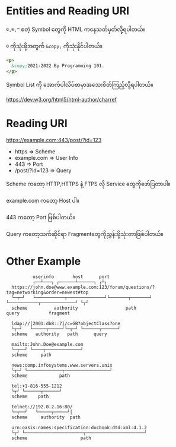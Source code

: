# Entities and Reading URI

`©,®,™` စတဲ့ Symbol တွေကို HTML ကနေသတ်မှတ်လို့ရပါတယ်။

`©` ကိုသုံးဖို့အတွက် `&copy;` ကိုသုံးနိုင်ပါတယ်။

```html
<p>
  &copy;2021-2022 By Programming 101.
</p>
```

Symbol List ကို အောက်ပါလိပ်စာမှာအသေးစိတ်ကြည့်လို့ရပါတယ်။

https://dev.w3.org/html5/html-author/charref

# Reading URI

https://example.com:443/post/?id=123

- https => Scheme 
- example.com => User Info
- 443 => Port
- /post/?id=123 => Query

Scheme ကတော့ HTTP,HTTPS နဲ့ FTPS လို Service တွေကိုဖော်ပြတာပါ။

example.com ကတော့ Host ပါ။

443 ကတော့ Port ဖြစ်ပါတယ်။

Query ကတော့သက်ဆိုင်ရာ Fragmentတွေကိုညွှန်းဖို့သုံးတာဖြစ်ပါတယ်။

# Other Example

```
          userinfo       host      port
          ┌──┴───┐ ┌──────┴──────┐ ┌┴┐
  https://john.doe@www.example.com:123/forum/questions/?tag=networking&order=newest#top
  └─┬─┘   └───────────┬──────────────┘└───────┬───────┘ └───────────┬─────────────┘ └┬┘
  scheme          authority                  path                 query           fragment

  ldap://[2001:db8::7]/c=GB?objectClass?one
  └┬─┘   └─────┬─────┘└─┬─┘ └──────┬──────┘
  scheme   authority   path      query

  mailto:John.Doe@example.com
  └─┬──┘ └────┬─────────────┘
  scheme     path

  news:comp.infosystems.www.servers.unix
  └┬─┘ └─────────────┬─────────────────┘
  scheme            path

  tel:+1-816-555-1212
  └┬┘ └──────┬──────┘
  scheme    path

  telnet://192.0.2.16:80/
  └─┬──┘   └─────┬─────┘│
  scheme     authority  path

  urn:oasis:names:specification:docbook:dtd:xml:4.1.2
  └┬┘ └──────────────────────┬──────────────────────┘
  scheme                    path
```
